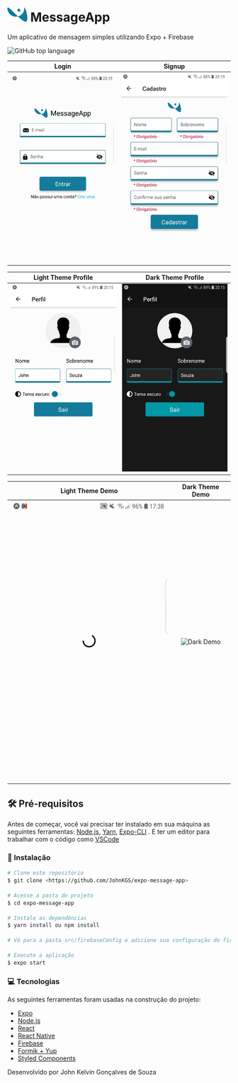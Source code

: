 # ![Logo](src/assets/logo.png) MessageApp
Um aplicativo de mensagem simples utilizando Expo + Firebase

![GitHub top language](https://img.shields.io/github/languages/top/JohnKGS/expo-message-app)

Login                      |  Signup
:-------------------------:|:-------------------------:
![Login](src/assets/demo/login.jpg)  |  ![Signup](src/assets/demo/signup.jpg)

Light Theme Profile        |  Dark Theme Profile
:-------------------------:|:-------------------------:
![Light Profile](src/assets/demo/lightProfile.jpg) |  ![Dark Profile](src/assets/demo/darkProfile.jpg)

Light Theme Demo           |  Dark Theme Demo
:-------------------------:|:-------------------------:
![Light Demo](src/assets/demo/lightDemo.gif) |  ![Dark Demo](src/assets/demo/darkDemo.gif)

## 🛠 Pré-requisitos

Antes de começar, você vai precisar ter instalado em sua máquina as seguintes ferramentas:
[Node.js](https://nodejs.org/en/), [Yarn](https://yarnpkg.com/), [Expo-CLI](https://docs.expo.io/) . 
E ter um editor para trabalhar com o código como [VSCode](https://code.visualstudio.com/)

### 🚀 Instalação

```bash
# Clone este repositório
$ git clone <https://github.com/JohnKGS/expo-message-app>

# Acesse a pasta do projeto
$ cd expo-message-app

# Instale as dependências
$ yarn install ou npm install

# Vá para a pasta src/firebaseConfig e adicione sua configuração do firebase

# Execute a aplicação
$ expo start
```
### 💻 Tecnologias

As seguintes ferramentas foram usadas na construção do projeto:

- [Expo](https://expo.io/)
- [Node.js](https://nodejs.org/en/)
- [React](https://reactjs.org/)
- [React Native](https://reactnative.dev/)
- [Firebase](https://firebase.google.com/)
- [Formik + Yup](https://formik.org/)
- [Styled Components](https://styled-components.com/)

Desenvolvido por John Kelvin Gonçalves de Souza
